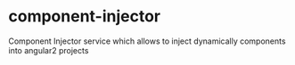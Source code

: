 # component-injector

Component Injector service which allows to inject dynamically components into angular2 projects